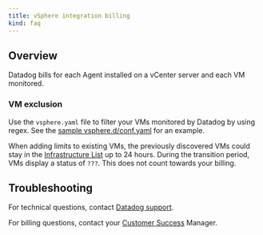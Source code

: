 ```yaml
---
title: vSphere integration billing
kind: faq
---
```


## Overview

Datadog bills for each Agent installed on a vCenter server and each VM monitored.

### VM exclusion

Use the `vsphere.yaml` file to filter your VMs monitored by Datadog by using regex. See the [sample vsphere.d/conf.yaml][1] for an example. 

When adding limits to existing VMs, the previously discovered VMs could stay in the [Infrastructure List][2] up to 24 hours. During the transition period, VMs display a status of `???`. This does not count towards your billing.

## Troubleshooting
For technical questions, contact [Datadog support][3].

For billing questions, contact your [Customer Success][4] Manager.

[1]: https://github.com/DataDog/integrations-core/blob/master/vsphere/datadog_checks/vsphere/data/conf.yaml.example
[2]: /graphing/infrastructure
[3]: /help
[4]: mailto:success@datadoghq.com
